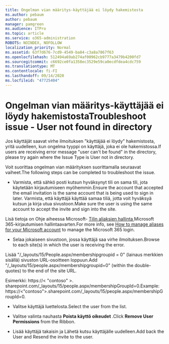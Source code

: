 ```yaml
---
title: Ongelman vian määritys-käyttäjää ei löydy hakemistosta
ms.author: pebaum
author: pebaum
manager: pamgreen
ms.audience: ITPro
ms.topic: article
ms.service: o365-administration
ROBOTS: NOINDEX, NOFOLLOW
localization_priority: Normal
ms.assetid: 63f7d676-7cd9-4549-ba84-c3a8a7867f63
ms.openlocfilehash: 512494a69ab274af00962cb9777a3479b4200fd7
ms.sourcegitcommit: c6692ce0fa1358ec3529e59ca0ecdfdea4cdc759
ms.translationtype: MT
ms.contentlocale: fi-FI
ms.lasthandoff: 09/14/2020
ms.locfileid: "47725404"
---
```

# <a name="troubleshoot-issue---user-not-found-in-directory"></a><span data-ttu-id="0f2b0-102">Ongelman vian määritys-käyttäjää ei löydy hakemistosta</span><span class="sxs-lookup"><span data-stu-id="0f2b0-102">Troubleshoot issue - User not found in directory</span></span>

<span data-ttu-id="0f2b0-103">Jos käyttäjät saavat virhe ilmoituksen "käyttäjää ei löydy" hakemistosta, yritä uudelleen, kun ongelma tyyppi on käyttäjä, joka ei ole hakemistossa.</span><span class="sxs-lookup"><span data-stu-id="0f2b0-103">If users are receiving error message "user can't be found" in the directory, please try again where the Issue Type is User not in directory.</span></span>

<span data-ttu-id="0f2b0-104">Voit suorittaa ongelman vian määrityksen suorittamalla seuraavat vaiheet.</span><span class="sxs-lookup"><span data-stu-id="0f2b0-104">The following steps can be completed to troubleshoot the issue.</span></span>

- <span data-ttu-id="0f2b0-105">Varmista, että sähkö posti kutsun hyväksynyt tili on sama tili, jota käytetään kirjautumiseen myöhemmin.</span><span class="sxs-lookup"><span data-stu-id="0f2b0-105">Ensure the account that accepted the email invitation is the same account that is being used to sign in later.</span></span> <span data-ttu-id="0f2b0-106">Varmista, että käyttäjä käyttää samaa tiliä, jotta voit hyväksyä kutsun ja kirja utua sivustoon.</span><span class="sxs-lookup"><span data-stu-id="0f2b0-106">Make sure the user is using the same account to accept the invite and sign into the site.</span></span> 

<span data-ttu-id="0f2b0-107">Lisä tietoja on Ohje aiheessa Microsoft- [Tilin aliaksien hallinta </a> Microsoft 365-kirjautumisen hallintaa](https://support.microsoft.com/help/12407/microsoft-account-how-to-manage-aliases)varten.</span><span class="sxs-lookup"><span data-stu-id="0f2b0-107">For more info, see [How to manage aliases for your Microsoft account</a> to manage the Microsoft 365 login](https://support.microsoft.com/help/12407/microsoft-account-how-to-manage-aliases).</span></span> 

- <span data-ttu-id="0f2b0-108">Selaa jokaiseen sivustoon, jossa käyttäjä saa virhe ilmoituksen.</span><span class="sxs-lookup"><span data-stu-id="0f2b0-108">Browse to each site(s) in which the user is receiving the error.</span></span> 

<span data-ttu-id="0f2b0-109">Lisää "/_layouts/15/People.aspx/membershipgroupid = 0" (lainaus merkkien sisällä) sivuston URL-osoitteen loppuun.</span><span class="sxs-lookup"><span data-stu-id="0f2b0-109">Add "/_layouts/15/people.aspx/membershipgroupid=0" (within the double-quotes) to the end of the site URL.</span></span> 

<span data-ttu-id="0f2b0-110">Esimerkki: https://< "contoso" >. sharepoint.com/_layouts/15/people.aspx/membershipGroupId=0.</span><span class="sxs-lookup"><span data-stu-id="0f2b0-110">Example: https://<"contoso">.sharepoint.com/_layouts/15/people.aspx/membershipGroupId=0.</span></span>

- <span data-ttu-id="0f2b0-111">Valitse käyttäjä luettelosta.</span><span class="sxs-lookup"><span data-stu-id="0f2b0-111">Select the user from the list.</span></span>

- <span data-ttu-id="0f2b0-112">Valitse valinta nauhasta **Poista käyttö oikeudet** .</span><span class="sxs-lookup"><span data-stu-id="0f2b0-112">Click **Remove User Permissions** from the Ribbon.</span></span> 
-  <span data-ttu-id="0f2b0-113">Lisää käyttäjä takaisin ja Lähetä kutsu käyttäjälle uudelleen.</span><span class="sxs-lookup"><span data-stu-id="0f2b0-113">Add back the User and Resend the invite to the user.</span></span>


